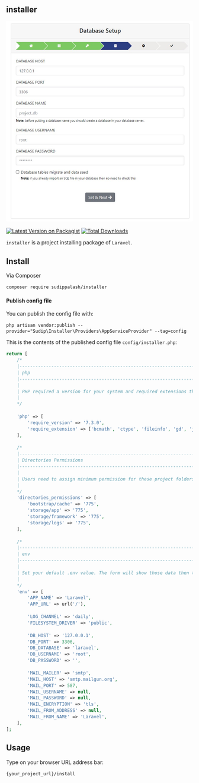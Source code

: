 ## installer

![alt text](https://github.com/sudippalash/installer/blob/master/img.jpg?raw=true)

[![Latest Version on Packagist][ico-version]][link-packagist]
[![Total Downloads][ico-downloads]][link-downloads]


`installer` is a project installing package of `Laravel`.

## Install

Via Composer

```bash
composer require sudippalash/installer
```

#### Publish config file

You can publish the config file with:

```
php artisan vendor:publish --provider="Sudip\Installer\Providers\AppServiceProvider" --tag=config
```

This is the contents of the published config file `config/installer.php`:

```php
return [
    /*
    |--------------------------------------------------------------------------
    | php
    |--------------------------------------------------------------------------
    |
    | PHP required a version for your system and required extensions that user needs to enable or install on the server.
    | 
    */

    'php' => [
        'require_version' => '7.3.0',
        'require_extension' => ['bcmath', 'ctype', 'fileinfo', 'gd', 'json', 'mbstring', 'openssl', 'PDO', 'tokenizer', 'xml'],
    ],

    /*
    |--------------------------------------------------------------------------
    | Directories Permissions
    |--------------------------------------------------------------------------
    |
    | Users need to assign minimum permission for these project folders.
    | 
    */
    'directories_permissions' => [
        'bootstrap/cache' => '775',
        'storage/app' => '775',
        'storage/framework' => '775',
        'storage/logs' => '775',
    ],
    
    /*
    |--------------------------------------------------------------------------
    | env
    |--------------------------------------------------------------------------
    |
    | Set your default .env value. The form will show those data then the user can change it.
    | 
    */
    'env' => [
        'APP_NAME' => 'Laravel',
        'APP_URL' => url('/'),

        'LOG_CHANNEL' => 'daily',
        'FILESYSTEM_DRIVER' => 'public',

        'DB_HOST' => '127.0.0.1',
        'DB_PORT' => 3306,
        'DB_DATABASE' => 'laravel',
        'DB_USERNAME' => 'root',
        'DB_PASSWORD' => '',

        'MAIL_MAILER' => 'smtp',
        'MAIL_HOST' => 'smtp.mailgun.org',
        'MAIL_PORT' => 587,
        'MAIL_USERNAME' => null,
        'MAIL_PASSWORD' => null,
        'MAIL_ENCRYPTION' => 'tls',
        'MAIL_FROM_ADDRESS' => null,
        'MAIL_FROM_NAME' => 'Laravel',
    ],
];
```

## Usage

Type on your browser URL address bar:

```bash
{your_project_url}/install
```

[ico-version]: https://img.shields.io/packagist/v/sudippalash/installer?style=flat-square
[ico-downloads]: https://img.shields.io/packagist/dt/sudippalash/installer?style=flat-square
[link-packagist]: https://packagist.org/packages/sudippalash/installer
[link-downloads]: https://packagist.org/packages/sudippalash/installer
[link-author]: https://github.com/sudippalash
